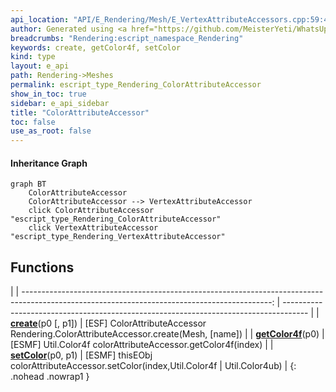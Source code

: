```yaml
---
api_location: "API/E_Rendering/Mesh/E_VertexAttributeAccessors.cpp:59:43"
author: Generated using <a href="https://github.com/MeisterYeti/WhatsUpDoc">WhatsUpDoc</a>
breadcrumbs: "Rendering:escript_namespace_Rendering"
keywords: create, getColor4f, setColor
kind: type
layout: e_api
path: Rendering->Meshes
permalink: escript_type_Rendering_ColorAttributeAccessor
show_in_toc: true
sidebar: e_api_sidebar
title: "ColorAttributeAccessor"
toc: false
use_as_root: false
---
```


#### Inheritance Graph

```mermaid
graph BT
	ColorAttributeAccessor
	ColorAttributeAccessor --> VertexAttributeAccessor
	click ColorAttributeAccessor "escript_type_Rendering_ColorAttributeAccessor"
	click VertexAttributeAccessor "escript_type_Rendering_VertexAttributeAccessor"
```

## Functions

|
| --------------------------------------------------------------------------------------------------------------------------------------------: | ------------------------------------------------------------------------------------ | 
| **[create](classRendering_1_1ColorAttributeAccessor#classRendering_1_1ColorAttributeAccessor_1a7234d6058ade3fe64a638c3a8fc512bc)**(p0 [, p1]) | [ESF] ColorAttributeAccessor Rendering.ColorAttributeAccessor.create(Mesh, [name])   | 
| **[getColor4f](classRendering_1_1ColorAttributeAccessor#classRendering_1_1ColorAttributeAccessor_1a8cea752a932664955484de47fc7a75a3)**(p0)    | [ESMF] Util.Color4f colorAttributeAccessor.getColor4f(index)                         | 
| **[setColor](classRendering_1_1ColorAttributeAccessor#classRendering_1_1ColorAttributeAccessor_1afcddf79f4e3a23724f646be6e1ace82f)**(p0, p1)  | [ESMF] thisEObj colorAttributeAccessor.setColor(index,Util.Color4f \| Util.Color4ub) | 
{: .nohead .nowrap1 }

